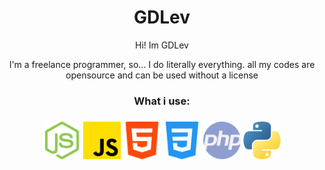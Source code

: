 <h1 align="center">GDLev</h1>
<p align="center"> Hi! Im GDLev</p>
<center><p>I'm a freelance programmer, so... I do literally everything. all my codes are opensource and can be used without a license</p></center>
<h3 align="center">What i use:<h3>
<p align="center">
  <img width=60 height=60 src="./icons/nodejs.png">
  <img width=60 height=60 src="./icons/js.png">
  <img width=60 height=60 src="./icons/html.png">
  <img width=60 height=60 src="./icons/css.png">
  <img width=60 height=60 src="./icons/php.png">
  <img width=60 height=60 src="./icons/python.png">
</p>
